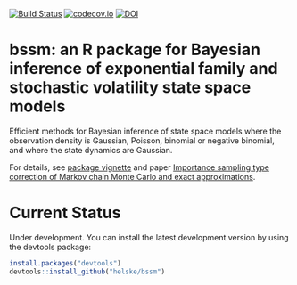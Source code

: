 [![Build Status](https://travis-ci.org/helske/bssm.png?branch=master)](https://travis-ci.org/helske/bssm)
[![codecov.io](http://codecov.io/github/helske/bssm/coverage.svg?branch=master)](http://codecov.io/github/helske/bssm?branch=master)
[![DOI](https://zenodo.org/badge/53692028.svg)](https://zenodo.org/badge/latestdoi/53692028)



bssm: an R package for Bayesian inference of exponential family and stochastic volatility state space models
==========================================================================

Efficient methods for Bayesian inference of state space models where the observation density is Gaussian, Poisson, binomial or negative binomial, and where the state dynamics are Gaussian.

For details, see [package vignette](https://github.com/helske/bssm/blob/master/bssm.pdf) and paper [Importance sampling type correction of Markov chain Monte Carlo and exact approximations](http://arxiv.org/abs/1609.02541).

Current Status
==========================================================================
Under development. You can install the latest development version by using the devtools package:

```R
install.packages("devtools")
devtools::install_github("helske/bssm")
```
